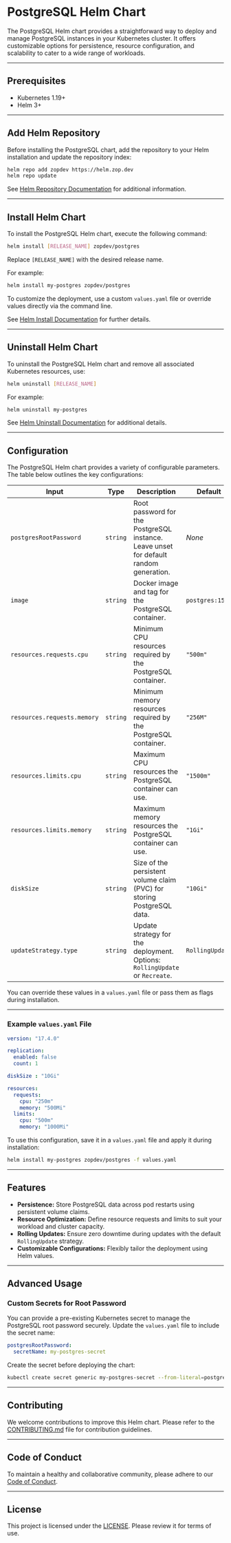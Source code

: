 # PostgreSQL Helm Chart

The PostgreSQL Helm chart provides a straightforward way to deploy and manage PostgreSQL instances in your Kubernetes cluster. It offers customizable options for persistence, resource configuration, and scalability to cater to a wide range of workloads.

---

## Prerequisites

- Kubernetes 1.19+  
- Helm 3+

---

## Add Helm Repository

Before installing the PostgreSQL chart, add the repository to your Helm installation and update the repository index:

```bash
helm repo add zopdev https://helm.zop.dev
helm repo update
```

See [Helm Repository Documentation](https://helm.sh/docs/helm/helm_repo/) for additional information.

---

## Install Helm Chart

To install the PostgreSQL Helm chart, execute the following command:

```bash
helm install [RELEASE_NAME] zopdev/postgres
```

Replace `[RELEASE_NAME]` with the desired release name.

For example:

```bash
helm install my-postgres zopdev/postgres
```

To customize the deployment, use a custom `values.yaml` file or override values directly via the command line.

See [Helm Install Documentation](https://helm.sh/docs/helm/helm_install/) for further details.

---

## Uninstall Helm Chart

To uninstall the PostgreSQL Helm chart and remove all associated Kubernetes resources, use:

```bash
helm uninstall [RELEASE_NAME]
```

For example:

```bash
helm uninstall my-postgres
```

See [Helm Uninstall Documentation](https://helm.sh/docs/helm/helm_uninstall/) for additional details.

---

## Configuration

The PostgreSQL Helm chart provides a variety of configurable parameters. The table below outlines the key configurations:

| **Input**               | **Type**  | **Description**                                                                                  | **Default**           |
|--------------------------|-----------|--------------------------------------------------------------------------------------------------|-----------------------|
| `postgresRootPassword`   | `string`  | Root password for the PostgreSQL instance. Leave unset for default random generation.            | _None_               |
| `image`                  | `string`  | Docker image and tag for the PostgreSQL container.                                               | `postgres:15.9`      |
| `resources.requests.cpu` | `string`  | Minimum CPU resources required by the PostgreSQL container.                                      | `"500m"`             |
| `resources.requests.memory` | `string` | Minimum memory resources required by the PostgreSQL container.                                   | `"256M"`             |
| `resources.limits.cpu`   | `string`  | Maximum CPU resources the PostgreSQL container can use.                                          | `"1500m"`            |
| `resources.limits.memory` | `string` | Maximum memory resources the PostgreSQL container can use.                                       | `"1Gi"`              |
| `diskSize`               | `string`  | Size of the persistent volume claim (PVC) for storing PostgreSQL data.                          | `"10Gi"`             |
| `updateStrategy.type`    | `string`  | Update strategy for the deployment. Options: `RollingUpdate` or `Recreate`.                     | `RollingUpdate`      |

You can override these values in a `values.yaml` file or pass them as flags during installation.

---

### Example `values.yaml` File

```yaml
version: "17.4.0"

replication:
  enabled: false
  count: 1

diskSize : "10Gi"

resources:
  requests:
    cpu: "250m"
    memory: "500Mi"
  limits:
    cpu: "500m"
    memory: "1000Mi"
```

To use this configuration, save it in a `values.yaml` file and apply it during installation:

```bash
helm install my-postgres zopdev/postgres -f values.yaml
```

---

## Features

- **Persistence:** Store PostgreSQL data across pod restarts using persistent volume claims.
- **Resource Optimization:** Define resource requests and limits to suit your workload and cluster capacity.
- **Rolling Updates:** Ensure zero downtime during updates with the default `RollingUpdate` strategy.
- **Customizable Configurations:** Flexibly tailor the deployment using Helm values.

---

## Advanced Usage

### Custom Secrets for Root Password

You can provide a pre-existing Kubernetes secret to manage the PostgreSQL root password securely. Update the `values.yaml` file to include the secret name:

```yaml
postgresRootPassword:
  secretName: my-postgres-secret
```

Create the secret before deploying the chart:

```bash
kubectl create secret generic my-postgres-secret --from-literal=postgres-root-password=my-secure-password
```

---

## Contributing

We welcome contributions to improve this Helm chart. Please refer to the [CONTRIBUTING.md](../../CONTRIBUTING.md) file for contribution guidelines.

---

## Code of Conduct

To maintain a healthy and collaborative community, please adhere to our [Code of Conduct](../../CODE_OF_CONDUCT.md).

---

## License

This project is licensed under the [LICENSE](../../LICENSE). Please review it for terms of use.

